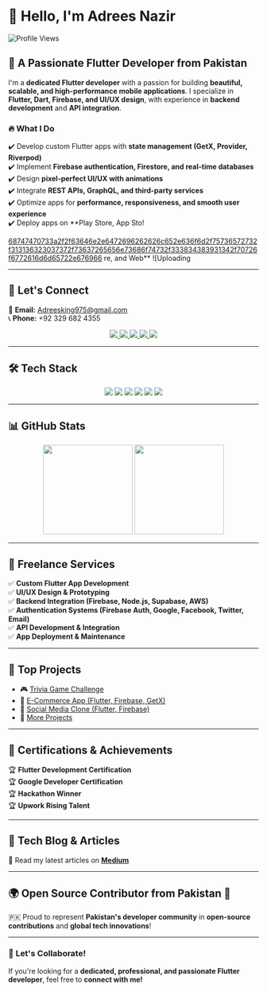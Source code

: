 # 👋 Hello, I'm Adrees Nazir  
![Profile Views](https://komarev.com/ghpvc/?username=AdreesCoder&color=blue)

## 🚀 A Passionate Flutter Developer from Pakistan  

I'm a **dedicated Flutter developer** with a passion for building **beautiful, scalable, and high-performance mobile applications**. I specialize in **Flutter, Dart, Firebase, and UI/UX design**, with experience in **backend development** and **API integration**.  

### 🔥 What I Do  
✔️ Develop custom Flutter apps with **state management (GetX, Provider, Riverpod)**  
✔️ Implement **Firebase authentication, Firestore, and real-time databases**  
✔️ Design **pixel-perfect UI/UX with animations**  
✔️ Integrate **REST APIs, GraphQL, and third-party services**  
✔️ Optimize apps for **performance, responsiveness, and smooth user experience**  
✔️ Deploy apps on **Play Store, App Sto!

[68747470733a2f2f63646e2e6472696262626c652e636f6d2f75736572732f313136323037372f73637265656e73686f74732f333834383931342f70726f6772616d6d65722e676966](https://github.com/user-attachments/assets/9976462a-c878-470b-9482-39f44bb54bf0)
re, and Web**  ![Uploading 


---

## 📩 Let's Connect  
📧 **Email:** Adreesking975@gmail.com  
📞 **Phone:** +92 329 682 4355  

<p align="center">
  <a href="https://www.linkedin.com/in/m-adrees-nazir-ahmad-718703300/">
    <img src="https://img.shields.io/badge/-LinkedIn-0077B5?style=for-the-badge&logo=linkedin&logoColor=white">
  </a>
  <a href="https://www.upwork.com/freelancers/~0158b9632d2cbae22c?mp_source=share">
    <img src="https://img.shields.io/badge/-Upwork-6FDA44?style=for-the-badge&logo=upwork&logoColor=white">
  </a>
  <a href="https://www.tiktok.com/@idrees.nazir2?is_from_webapp=1&sender_device=pc">
    <img src="https://img.shields.io/badge/-TikTok-000000?style=for-the-badge&logo=tiktok&logoColor=white">
  </a>
  <a href="https://www.facebook.com/profile.php?id=61553919984852">
    <img src="https://img.shields.io/badge/-Facebook-1877F2?style=for-the-badge&logo=facebook&logoColor=white">
  </a>
  <a href="https://medium.com/@adreesking975">
    <img src="https://img.shields.io/badge/-Medium-12100E?style=for-the-badge&logo=medium&logoColor=white">
  </a>
</p>

---

## 🛠 Tech Stack  

<p align="center">
  <img src="https://img.shields.io/badge/-Flutter-02569B?style=for-the-badge&logo=flutter&logoColor=white">
  <img src="https://img.shields.io/badge/-Dart-0175C2?style=for-the-badge&logo=dart&logoColor=white">
  <img src="https://img.shields.io/badge/-Firebase-FFCA28?style=for-the-badge&logo=firebase&logoColor=black">
  <img src="https://img.shields.io/badge/-Figma-F24E1E?style=for-the-badge&logo=figma&logoColor=white">
  <img src="https://img.shields.io/badge/-Postman-FF6C37?style=for-the-badge&logo=postman&logoColor=white">
  <img src="https://img.shields.io/badge/-GitHub-181717?style=for-the-badge&logo=github&logoColor=white">
</p>

---

## 📊 GitHub Stats  

<p align="center">
  <img src="https://github-readme-stats.vercel.app/api?username=AdreesCoder&show_icons=true&theme=radical" height="180px">
  <img src="https://github-readme-streak-stats.herokuapp.com/?user=AdreesCoder&theme=radical" height="180px">
</p>

---

## 🚀 Freelance Services  

✅ **Custom Flutter App Development**  
✅ **UI/UX Design & Prototyping**  
✅ **Backend Integration (Firebase, Node.js, Supabase, AWS)**  
✅ **Authentication Systems (Firebase Auth, Google, Facebook, Twitter, Email)**  
✅ **API Development & Integration**  
✅ **App Deployment & Maintenance**  

---

## 🌟 Top Projects  

- 🎮 [Trivia Game Challenge](https://hammadaali.notion.site/Trivia-Game-Challenge-Your-Knowledge-18577db6dadd8021a9d7dd26fc2cf089?pvs=25)  
- 🛒 [E-Commerce App (Flutter, Firebase, GetX)](https://www.notion.so/ecommerce-app-flutter-firebase-getx-18577db6dadd8021a9d7dd26fc2cf089?pvs=25)  
- 📱 [Social Media Clone (Flutter, Firebase)](https://www.notion.so/social-media-clone-flutter-firebase-18577db6dadd8021a9d7dd26fc2cf089?pvs=25)  
- 🚀 [More Projects](https://www.notion.so/fff77db6dadd81169051fbc93abdaa36?pvs=21)  

---

## 📜 Certifications & Achievements  

🏆 **Flutter Development Certification**  
🏆 **Google Developer Certification**  
🏆 **Hackathon Winner**  
🏆 **Upwork Rising Talent**  

---

## 📝 Tech Blog & Articles  

📖 Read my latest articles on **[Medium](https://medium.com/@adreesking975)**  

---

## 🌍 Open Source Contributor from Pakistan 💚  

🇵🇰 Proud to represent **Pakistan's developer community** in **open-source contributions** and **global tech innovations**!  

---

### 🚀 **Let's Collaborate!**  
If you're looking for a **dedicated, professional, and passionate Flutter developer**, feel free to **connect with me!**  

